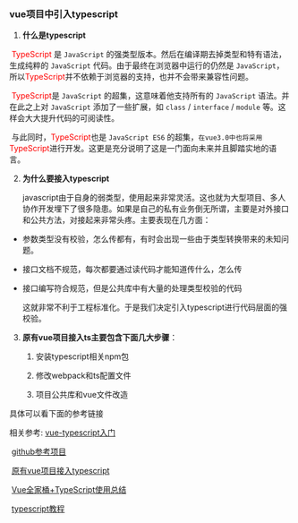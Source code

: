 ### vue项目中引入typescript



1. **什么是typescript**

​        <font color=red>TypeScript</font> 是 `JavaScript` 的强类型版本。然后在编译期去掉类型和特有语法，生成纯粹的 `JavaScript` 代码。由于最终在浏览器中运行的仍然是 `JavaScript`，所以<font color=red>TypeScript</font>并不依赖于浏览器的支持，也并不会带来兼容性问题。

​        <font color=red>TypeScript</font>是 `JavaScript` 的超集，这意味着他支持所有的 `JavaScript` 语法。并在此之上对 `JavaScript` 添加了一些扩展，如 `class` / `interface` / `module` 等。这样会大大提升代码的可阅读性。

​		与此同时，<font color=red>TypeScript</font>也是 `JavaScript ES6` 的超集，`在vue3.0中也将采用 `<font color=red>TypeScript</font>进行开发。这更是充分说明了这是一门面向未来并且脚踏实地的语言。

2. **为什么要接入typescript**

   javascript由于自身的弱类型，使用起来非常灵活。这也就为大型项目、多人协作开发埋下了很多隐患。如果是自己的私有业务倒无所谓，主要是对外接口和公共方法，对接起来非常头疼。主要表现在几方面：

- 参数类型没有校验，怎么传都有，有时会出现一些由于类型转换带来的未知问题。
- 接口文档不规范，每次都要通过读代码才能知道传什么，怎么传
- 接口编写符合规范，但是公共库中有大量的处理类型校验的代码

  这就非常不利于工程标准化。于是我们决定引入typescript进行代码层面的强校验。

3. **原有vue项目接入ts主要包含下面几大步骤**：

   1) 安装typescript相关npm包

   2) 修改webpack和ts配置文件

   3) 项目公共库和vue文件改造

   

具体可以看下面的参考链接

相关参考:	[vue-typescript入门](https://www.jianshu.com/p/8ba2cdbfabd7)

​					[github参考项目](https://github.com/biaochenxuying/blog-vue-typescript)

​					[原有vue项目接入typescript](https://www.cnblogs.com/fundebug/p/10042983.html)

​					[Vue全家桶+TypeScript使用总结](https://www.jianshu.com/p/6c064270691f)

​					[typescript教程](https://ts.xcatliu.com/)

